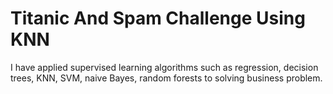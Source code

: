 # Titanic And Spam Challenge Using KNN
I have applied supervised learning algorithms such as regression, decision trees, KNN, SVM, naive Bayes, random forests to solving business problem.
